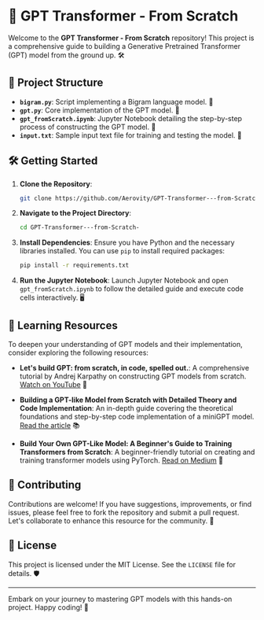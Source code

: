 # 🚀 GPT Transformer - From Scratch

Welcome to the **GPT Transformer - From Scratch** repository! This project is a comprehensive guide to building a Generative Pretrained Transformer (GPT) model from the ground up. 🛠️

## 📂 Project Structure

- **`bigram.py`**: Script implementing a Bigram language model. 📄
- **`gpt.py`**: Core implementation of the GPT model. 🧠
- **`gpt_fromScratch.ipynb`**: Jupyter Notebook detailing the step-by-step process of constructing the GPT model. 📘
- **`input.txt`**: Sample input text file for training and testing the model. 📝

## 🛠️ Getting Started

1. **Clone the Repository**:
   ```bash
   git clone https://github.com/Aerovity/GPT-Transformer---from-Scratch-.git
   ```
2. **Navigate to the Project Directory**:
   ```bash
   cd GPT-Transformer---from-Scratch-
   ```
3. **Install Dependencies**:
   Ensure you have Python and the necessary libraries installed. You can use `pip` to install required packages:
   ```bash
   pip install -r requirements.txt
   ```
4. **Run the Jupyter Notebook**:
   Launch Jupyter Notebook and open `gpt_fromScratch.ipynb` to follow the detailed guide and execute code cells interactively. 🖥️

## 📖 Learning Resources

To deepen your understanding of GPT models and their implementation, consider exploring the following resources:

- **Let's build GPT: from scratch, in code, spelled out.**: A comprehensive tutorial by Andrej Karpathy on constructing GPT models from scratch. [Watch on YouTube](https://www.youtube.com/watch?v=kCc8FmEb1nY) 🎥

- **Building a GPT-like Model from Scratch with Detailed Theory and Code Implementation**: An in-depth guide covering the theoretical foundations and step-by-step code implementation of a miniGPT model. [Read the article](https://habr.com/en/companies/ods/articles/708672/) 📚

- **Build Your Own GPT-Like Model: A Beginner's Guide to Training Transformers from Scratch**: A beginner-friendly tutorial on creating and training transformer models using PyTorch. [Read on Medium](https://medium.com/@safniusman/build-your-own-gpt-like-model-a-beginners-guide-to-training-transformers-from-scratch-413cb2f17831) 📝

## 🤝 Contributing

Contributions are welcome! If you have suggestions, improvements, or find issues, please feel free to fork the repository and submit a pull request. Let's collaborate to enhance this resource for the community. 🤗

## 📜 License

This project is licensed under the MIT License. See the `LICENSE` file for details. 🛡️

---

Embark on your journey to mastering GPT models with this hands-on project. Happy coding! 🎉 
